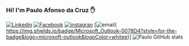 ### Hi! I'm Paulo Afonso da Cruz ✋
[![Linkedin](	https://img.shields.io/badge/LinkedIn-0077B5?style=for-the-badge&logo=linkedin&logoColor=white)](https://www.linkedin.com/in/paulo-afonso-cruz-304256174/)
[![Facebook]( https://img.shields.io/badge/Facebook-1877F2?style=for-the-badge&logo=facebook&logoColor=whitee)](https://www.facebook.com/paulo.afonso.334)
[![instagran]( https://img.shields.io/badge/Instagram-E4405F?style=for-the-badge&logo=instagram&logoColor=white)](https://www.instagram.com/pauloafonsocruz/)
[![email]("mailto:paulo.cruz20@fatec.sp.gov.br")( https://img.shields.io/badge/Microsoft_Outlook-0078D4?style=for-the-badge&logo=microsoft-outlook&logoColor=whitee)]
![Paulo GitHub stats]( https://github-readme-stats.vercel.app/api?username=PauloCruz34&show_icons=true&theme=radical)
 
